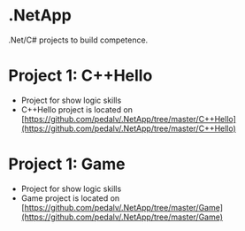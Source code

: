 # .NetApp
.Net/C# projects to build competence.

# Project 1: C++Hello
- Project for show logic skills
- C++Hello project is located on [https://github.com/pedalv/.NetApp/tree/master/C++Hello](https://github.com/pedalv/.NetApp/tree/master/C++Hello)

# Project 1: Game
- Project for show logic skills
- Game project is located on [https://github.com/pedalv/.NetApp/tree/master/Game](https://github.com/pedalv/.NetApp/tree/master/Game)